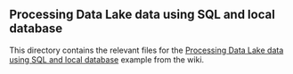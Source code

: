 ## Processing Data Lake data using SQL and local database
This directory contains the relevant files for the [Processing Data Lake data using SQL and local database](https://github.com/vmware/versatile-data-kit/wiki/Processing-Data-Lake-data-using-SQL-and-local-database)
example from the wiki.

